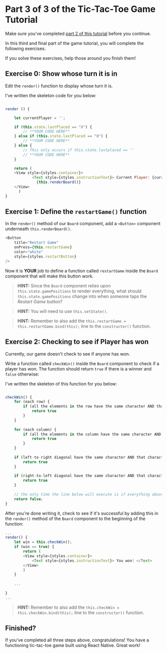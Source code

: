 # Part 3 of 3 of the Tic-Tac-Toe Game Tutorial

Make sure you've completed [part 2 of this tutorial](https://github.com/carlshan/intro_to_mobile_app_development/blob/master/fall_2017/tictactoe/Tutorial_Part_2.md) before you continue.

In this third and final part of the game tutorial, you will complete the following exercises.

If you solve these exercises, help those around you finish them!

## Exercise 0: Show whose turn it is in

Edit the `render()` function to display whose turn it is.

I've written the skeleton code for you below:

```javascript

render () {

    let currentPlayer = '';

    if (this.state.lastPlaced == "X") {
    	// **YOUR CODE HERE**
    } else if (this.state.lastPlaced == "O") {
        // **YOUR CODE HERE**
    } else {
        // This only occurs if this.state.lastplaced == ''
        // **YOUR CODE HERE**
    }

    return (
    <View style={styles.container}>
            <Text style={styles.instructionText}> Current Player: {currentPlayer}. </Text>
              {this.renderBoard()}
    </View>
      )
}
```

## Exercise 1: Define the `restartGame()` function

In the `render()` method of our `Board` component, add a `<Button>` component underneath `this.renderBoard()`. 

```javascript
<Button
    title="Restart Game"
    onPress={this.restartGame}
    color="white"
    style={styles.restartButton}
/>
```

Now it is **YOUR** job to define a function called `restartGame` inside the `Board` component that will make this button work.

> **HINT:** Since the `Board` component relies upon `this.state.gamePositions` to render everything, what should `this.state.gamePositions` change into when someone taps the *Restart Game* button?

> **HINT:** You will need to use `this.setState()`.

> **HINT:** Remember to also add the `this.restartGame = this.restartGame.bind(this);` line to the `constructor()` function.

## Exercise 2: Checking to see if Player has won
Currently, our game doesn't check to see if anyone has won.

Write a function called `checkWin()` inside the `Board` component to check if a player has won. The function should return `true` if there is a winner and `false` otherwise:

I've written the skeleton of this function for you below:

```javascript

checkWin() {
    for (each row) {
    	if (all the elements in the row have the same character AND that character is not '') {
    	    return true
    	}
    }
    
    for (each column) {
    	if (all the elements in the column have the same character AND that character is not '') {
    	    return true
    	}
    }
    
    if (left-to-right diagonal have the same character AND that character is not '') {
        return true
    }
    
    if (right-to-left diagonal have the same character AND that character is not '') {
        return true
    }
    
    // the only time the line below will execute is if everything above has failed
    return false;
}
  ```
  
After you're done writing it, check to see if it's successful by adding this in the `render()` method of the `Board` component to the beginning of the function:
  
```javascript
...
render() {
    let win = this.checkWin();
    if (win == true) {
        return (
        <View style={styles.container}>
            <Text style={styles.instructionText}> You won! </Text>
        </View>
        )
    }
    
    ...
   
}
...
```
  
  > **HINT:** Remember to also add the `this.checkWin = this.checkWin.bind(this);` line to the `constructor()` function.
  
  ## Finished?
  If you've completed all three steps above, congratulations! You have a functioning tic-tac-toe game built using React Native. Great work!
